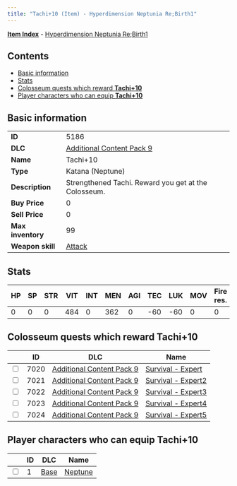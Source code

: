 ```yaml
---
title: "Tachi+10 (Item) - Hyperdimension Neptunia Re;Birth1"
---
```


[**Item Index**](/neptunia/rb1/item/index.html) - [Hyperdimension Neptunia Re;Birth1](/neptunia/rb1)

## Contents

- [Basic information](#basic-information)
- [Stats](#stats)
- [Colosseum quests which reward **Tachi+10**](#colosseum-quests-which-reward-tachi-10)
- [Player characters who can equip **Tachi+10**](#player-characters-who-can-equip-tachi-10)

## Basic information

|   |   |
| -- | -- |
| **ID** | 5186 |
| **DLC** | [Additional Content Pack 9](/neptunia/rb1/dlc/18-pack9.html) |
| **Name** | Tachi+10 |
| **Type** | Katana (Neptune) |
| **Description** | Strengthened Tachi. Reward you get at the Colosseum. |
| **Buy Price** | 0 |
| **Sell Price** | 0 |
| **Max inventory** | 99 |
| **Weapon skill** | [Attack](/neptunia/rb1/skill/1-1-attack.html) |

## Stats

| HP | SP | STR | VIT | INT | MEN | AGI | TEC | LUK | MOV | Fire res. | Ice res. | Wind res. | Lightning res. |
| -- | -- | --- | --- | --- | --- | --- | --- | --- | --- | --------- | -------- | --------- | -------------- |
| 0 | 0 | 0 | 484 | 0 | 362 | 0 | -60 | -60 | 0 | 0 | 0 | 0 | 0 |

## Colosseum quests which reward **Tachi+10**

|    | ID | DLC | Name |
| -- | -- | --- | ---- |
| <input type="checkbox" id="rb1-colosseum-18-7020" class="trackbox" /> | 7020 | [Additional Content Pack 9](/neptunia/rb1/dlc/18-pack9.html) | [Survival - Expert](/neptunia/rb1/colosseum/18-7020-survival-expert.html) |
| <input type="checkbox" id="rb1-colosseum-18-7021" class="trackbox" /> | 7021 | [Additional Content Pack 9](/neptunia/rb1/dlc/18-pack9.html) | [Survival - Expert2](/neptunia/rb1/colosseum/18-7021-survival-expert2.html) |
| <input type="checkbox" id="rb1-colosseum-18-7022" class="trackbox" /> | 7022 | [Additional Content Pack 9](/neptunia/rb1/dlc/18-pack9.html) | [Survival - Expert3](/neptunia/rb1/colosseum/18-7022-survival-expert3.html) |
| <input type="checkbox" id="rb1-colosseum-18-7023" class="trackbox" /> | 7023 | [Additional Content Pack 9](/neptunia/rb1/dlc/18-pack9.html) | [Survival - Expert4](/neptunia/rb1/colosseum/18-7023-survival-expert4.html) |
| <input type="checkbox" id="rb1-colosseum-18-7024" class="trackbox" /> | 7024 | [Additional Content Pack 9](/neptunia/rb1/dlc/18-pack9.html) | [Survival - Expert5](/neptunia/rb1/colosseum/18-7024-survival-expert5.html) |

## Player characters who can equip **Tachi+10**

|    | ID | DLC | Name |
| -- | -- | --- | ---- |
| <input type="checkbox" id="rb1-player-1-1" class="trackbox" /> | 1 | [Base](/neptunia/rb1/dlc/1-base.html) | [Neptune](/neptunia/rb1/player/1-1-neptune.html) |